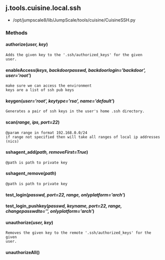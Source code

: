 <!-- toc -->
## j.tools.cuisine.local.ssh

- /opt/jumpscale8/lib/JumpScale/tools/cuisine/CuisineSSH.py

### Methods

#### authorize(*user, key*) 

```
Adds the given key to the '.ssh/authorized_keys' for the given
user.

```

#### enableAccess(*keys, backdoorpasswd, backdoorlogin='backdoor', user='root'*) 

```
make sure we can access the environment
keys are a list of ssh pub keys

```

#### keygen(*user='root', keytype='rsa', name='default'*) 

```
Generates a pair of ssh keys in the user's home .ssh directory.

```

#### scan(*range, ips, port=22*) 

```
@param range in format 192.168.0.0/24
if range not specified then will take all ranges of local ip addresses (nics)

```

#### sshagent_add(*path, removeFirst=True*) 

```
@path is path to private key

```

#### sshagent_remove(*path*) 

```
@path is path to private key

```

#### test_login(*passwd, port=22, range, onlyplatform='arch'*) 

#### test_login_pushkey(*passwd, keyname, port=22, range, changepasswdto='', onlyplatform='arch'*) 

#### unauthorize(*user, key*) 

```
Removes the given key to the remote '.ssh/authorized_keys' for the given
user.

```

#### unauthorizeAll() 

